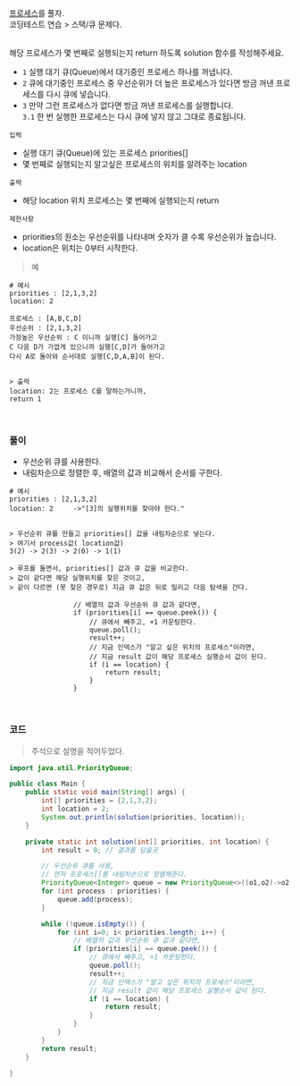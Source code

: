 [프로세스](https://school.programmers.co.kr/learn/courses/30/lessons/42587)를 풀자. <br>
코딩테스트 연습 > 스택/큐 문제다. <br><br>

해당 프로세스가 몇 번째로 실행되는지 return 하도록 solution 함수를 작성해주세요. <br>
+ `1` 실행 대기 큐(Queue)에서 대기중인 프로세스 하나를 꺼냅니다.
+ `2` 큐에 대기중인 프로세스 중 우선순위가 더 높은 프로세스가 있다면 방금 꺼낸 프로세스를 다시 큐에 넣습니다.
+ `3` 만약 그런 프로세스가 없다면 방금 꺼낸 프로세스를 실행합니다. <br> `3.1` 한 번 실행한 프로세스는 다시 큐에 넣지 않고 그대로 종료됩니다.

`입력` <br>
+ 실행 대기 큐(Queue)에 있는 프로세스 priorities[]
+  몇 번째로 실행되는지 알고싶은 프로세스의 위치를 알려주는 location

`출력` <br>
+ 해당 location 위치 프로세스는 몇 번째에 실행되는지 return

`제한사항` <br>
+ priorities의 원소는 우선순위를 나타내며 숫자가 클 수록 우선순위가 높습니다.
+ location은 위치는 0부터 시작한다.

> 예

```
# 예시
priorities : [2,1,3,2]
location: 2 	

프로세스 : [A,B,C,D]
우선순위 : [2,1,3,2]
가장높은 우선순위 : C 이니까 실행[C] 들어가고
C 다음 D가 가깝게 있으니까 실행[C,D]가 들어가고
다시 A로 돌아와 순서대로 실행[C,D,A,B]이 된다.


> 출력
location: 2는 프로세스 C를 말하는거니까,
return 1
```

<br>

### 풀이
+ 우선순위 큐를 사용한다.
+ 내림차순으로 정렬한 후, 배열의 값과 비교해서 순서를 구한다.
```
# 예시
priorities : [2,1,3,2]
location: 2 	->"[3]의 실행위치를 찾아야 한다."


> 우선순위 큐를 만들고 priorities[] 값을 내림차순으로 넣는다.
> 여기서 process값( location값)
3(2) -> 2(3) -> 2(0) -> 1(1)

> 루프를 돌면서, priorities[] 값과 큐 값을 비교한다.
> 값이 같다면 해당 실행위치를 찾은 것이고,
> 같이 다르면 (못 찾은 경우로) 지금 큐 값은 뒤로 밀리고 다음 탐색을 간다.

                // 배열의 값과 우선순위 큐 값과 같다면,
                if (priorities[i] == queue.peek()) {
                    // 큐에서 빼주고, +1 카운팅한다.
                    queue.poll();
                    result++;
                    // 지금 인덱스가 "알고 싶은 위치의 프로세스"이라면,
                    // 지금 result 값이 해당 프로세스 실행순서 값이 된다.
                    if (i == location) {
                        return result;
                    }
                }

```

<br>

### 코드
> 주석으로 설명을 적어두었다.

```java
import java.util.PriorityQueue;

public class Main {
    public static void main(String[] args) {
        int[] priorities = {2,1,3,2};
        int location = 2;
        System.out.println(solution(priorities, location));
    }

    private static int solution(int[] priorities, int location) {
        int result = 0; // 결과를 담을곳

        // 우선순위 큐를 사용,
        // 먼저 프로세스[]를 내림차순으로 정렬해준다.
        PriorityQueue<Integer> queue = new PriorityQueue<>((o1,o2)->o2-o1);
        for (int process : priorities) {
            queue.add(process);
        }

        while (!queue.isEmpty()) {
            for (int i=0; i< priorities.length; i++) {
                // 배열의 값과 우선순위 큐 값과 같다면,
                if (priorities[i] == queue.peek()) {
                    // 큐에서 빼주고, +1 카운팅한다.
                    queue.poll();
                    result++;
                    // 지금 인덱스가 "알고 싶은 위치의 프로세스"이라면,
                    // 지금 result 값이 해당 프로세스 실행순서 값이 된다.
                    if (i == location) {
                        return result;
                    }
                }
            }
        }
        return result;
    }

}
```
